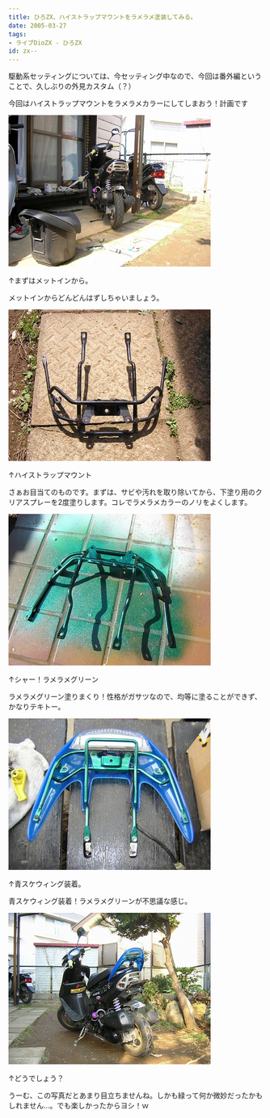 ```yaml
---
title: ひろZX、ハイストラップマウントをラメラメ塗装してみる。
date: 2005-03-27
tags:
- ライブDioZX - ひろZX
id: zx--
---
```



<p class="sentence">駆動系セッティングについては、今セッティング中なので、今回は番外編ということで、久しぶりの外見カスタム（？）</p>
<p class="sentence spacing10">今回はハイストラップマウントをラメラメカラーにしてしまおう！計画です</p>
<div class="center spacing"><img src="/photo/diary/2005.03.27_zx1.jpg" alt=""></div>
<p class="sentence">↑まずはメットインから。</p>
<p class="sentence spacing10">メットインからどんどんはずしちゃいましょう。</p>
<div class="center spacing"><img src="/photo/diary/2005.03.27_zx2.jpg" alt=""></div>
<p class="sentence">↑ハイストラップマウント</p>
<p class="sentence spacing10">さぁお目当てのものです。まずは、サビや汚れを取り除いてから、下塗り用のクリアスプレーを2度塗りします。コレでラメラメカラーのノリをよくします。</p>
<div class="center spacing"><img src="/photo/diary/2005.03.27_zx3.jpg" alt=""></div>
<p class="sentence">↑シャー！ラメラメグリーン</p>
<p class="sentence spacing10">ラメラメグリーン塗りまくり！性格がガサツなので、均等に塗ることができず、かなりテキトー。</p>
<div class="center spacing"><img src="/photo/diary/2005.03.27_zx4.jpg" alt=""></div>
<p class="sentence">↑青スケウィング装着。</p>
<p class="sentence spacing10">青スケウィング装着！ラメラメグリーンが不思議な感じ。</p>
<div class="center spacing"><img src="/photo/diary/2005.03.27_zx5.jpg" alt=""></div>
<p class="sentence">↑どうでしょう？</p>
<p class="sentence spacing10">うーむ、この写真だとあまり目立ちませんね。しかも緑って何か微妙だったかもしれません...。でも楽しかったからヨシ！ｗ</p>
